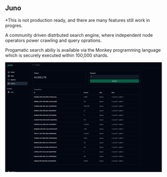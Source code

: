 ## Juno

*This is not production ready, and there are many features still work in progres.

A community driven distrbuted search engine, where independent node operators power crawling and query oprations.

Progamatic search abiliy is available via the Monkey programming language which is securely executed within 100,000 shards.

![alt text](juno-shot.png "Tokens Screenshot")
